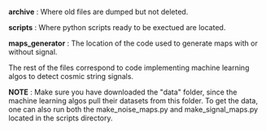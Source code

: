 **archive** : Where old files are dumped but not deleted.

**scripts** : Where python scripts ready to be exectued are located.

**maps_generator** : The location of the code used to generate maps with or without signal.

The rest of the files correspond to code implementing machine learning algos to detect cosmic string signals. 

**NOTE** : Make sure you have downloaded the "data" folder, since the machine learning algos pull their datasets from this folder. To get the data, one can also run both the make_noise_maps.py and make_signal_maps.py located in the scripts directory.
